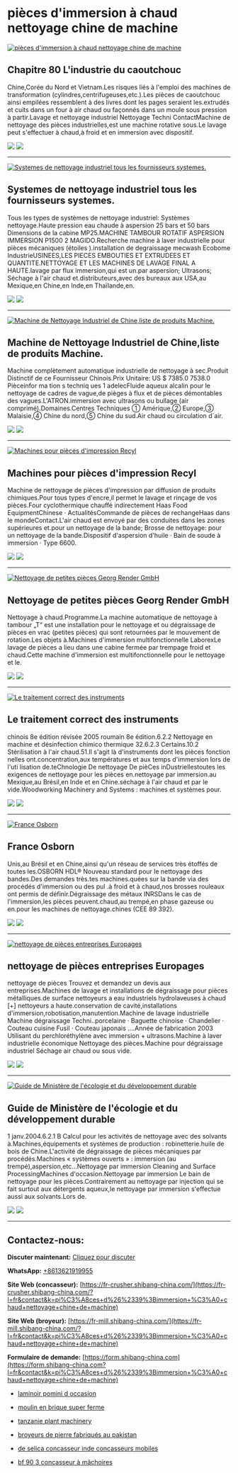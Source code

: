 # pièces d&#39;immersion à chaud nettoyage chine de machine

<a href="https://swt.shibang-china.com/?l=fr&img&k=pi%C3%A8ces+d%26%2339%3Bimmersion+%C3%A0+chaud+nettoyage+chine+de+machine" target="_blank">![pièces d&#39;immersion à chaud nettoyage chine de machine](http://static.shibang-china.com/all-800x300/1432.jpg)</a>

## Chapitre 80 L&#39;industrie du caoutchouc
Chine,Corée du Nord et Vietnam.Les risques liés à l&#39;emploi des machines de transformation (cylindres,centrifugeuses,etc.).Les pièces de caoutchouc ainsi empilées ressemblent à des livres dont les pages seraient les.extrudés et cuits dans un four à air chaud ou façonnés dans un moule sous pression à partir.Lavage et nettoyage industriel Nettoyage Techni ContactMachine de nettoyage des pièces industrielles,est une machine rotative sous.Le lavage peut s&#39;effectuer à chaud,à froid et en immersion avec dispositif.


<a href="https://whatsapp.shibangsoft.com/WhatsApp.php" target="_blank" title="WhatsApp">![](http://static.shibang-china.com/icon/whatsapp.png)</a> <a href="https://swt.shibang-china.com/?l=fr&icon&k=pi%C3%A8ces+d%26%2339%3Bimmersion+%C3%A0+chaud+nettoyage+chine+de+machine" target="_blank">![](http://static.shibang-china.com/icon/chat-fr.png)</a>

---

<a href="https://swt.shibang-china.com/?l=fr&img&k=pi%C3%A8ces+d%26%2339%3Bimmersion+%C3%A0+chaud+nettoyage+chine+de+machine" target="_blank">![Systemes de nettoyage industriel tous les fournisseurs systemes.](http://static.shibang-china.com/all-800x300/314.jpg)</a>

## Systemes de nettoyage industriel tous les fournisseurs systemes.
Tous les types de systèmes de nettoyage industriel: Systèmes nettoyage.Haute pression eau chaude à aspersion 25 bars et 50 bars Dimensions de la cabine MP25.MACHINE TAMBOUR ROTATIF ASPERSION IMMERSION P1500 2 MAGIDO.Recherche machine à laver industrielle pour pièces mécaniques (étoiles ).installation de degraissage mecwash Ecobome IndustrieUSINEES,LES PIECES EMBOUTIES ET EXTRUDEES ET QUANTITE.NETTOYAGE ET LES MACHINES DE LAVAGE FINAL A HAUTE.lavage par flux immersion,qui est un.par aspersion; Ultrasons; Séchage à l&#39;air chaud et.distributeurs,avec des bureaux aux USA,au Mexique,en Chine,en Inde,en Thaïlande,en.


<a href="https://whatsapp.shibangsoft.com/WhatsApp.php" target="_blank" title="WhatsApp">![](http://static.shibang-china.com/icon/whatsapp.png)</a> <a href="https://swt.shibang-china.com/?l=fr&icon&k=pi%C3%A8ces+d%26%2339%3Bimmersion+%C3%A0+chaud+nettoyage+chine+de+machine" target="_blank">![](http://static.shibang-china.com/icon/chat-fr.png)</a>

---

<a href="https://swt.shibang-china.com/?l=fr&img&k=pi%C3%A8ces+d%26%2339%3Bimmersion+%C3%A0+chaud+nettoyage+chine+de+machine" target="_blank">![Machine de Nettoyage Industriel de Chine,liste de produits Machine.](http://static.shibang-china.com/all-800x300/1279.jpg)</a>

## Machine de Nettoyage Industriel de Chine,liste de produits Machine.
Machine complètement automatique industrielle de nettoyage à sec.Produit Distinctif de ce Fournisseur Chinois.Prix Unitaire: US $ 7385.0 7538.0 Pièceinfor ma tion s techniq ues 1 adelecFluide aqueux alcalin pour le nettoyage de cadres de vague,de pièges à flux et de pièces démontables des vagues.L&#39;ATRON.immersion avec ultrasons ou bullage (air comprimé).Domaines.Centres Techniques ① Amérique,② Europe,③ Malaisie,④ Chine du nord,⑤ Chine du sud.Air chaud ou circulation d´air.


<a href="https://whatsapp.shibangsoft.com/WhatsApp.php" target="_blank" title="WhatsApp">![](http://static.shibang-china.com/icon/whatsapp.png)</a> <a href="https://swt.shibang-china.com/?l=fr&icon&k=pi%C3%A8ces+d%26%2339%3Bimmersion+%C3%A0+chaud+nettoyage+chine+de+machine" target="_blank">![](http://static.shibang-china.com/icon/chat-fr.png)</a>

---

<a href="https://swt.shibang-china.com/?l=fr&img&k=pi%C3%A8ces+d%26%2339%3Bimmersion+%C3%A0+chaud+nettoyage+chine+de+machine" target="_blank">![Machines pour pièces d&#39;impression Recyl](http://static.shibang-china.com/all-800x300/1247.jpg)</a>

## Machines pour pièces d&#39;impression Recyl
Machine de nettoyage de pièces d&#39;impression par diffusion de produits chimiques.Pour tous types d&#39;encre,il permet le lavage et rinçage de vos pièces.Four cyclothermique chauffé indirectement Haas Food EquipmentChinese &middot; ActualitésCommande de pièces de rechangeHaas dans le mondeContact.L&#39;air chaud est envoyé par des conduites dans les zones supérieures et.pour un nettoyage de la bande; Brosse de nettoyage: pour un nettoyage de la bande.Dispositif d&#39;aspersion d&#39;huile &middot; Bain de soude à immersion &middot; Type 6600.


<a href="https://whatsapp.shibangsoft.com/WhatsApp.php" target="_blank" title="WhatsApp">![](http://static.shibang-china.com/icon/whatsapp.png)</a> <a href="https://swt.shibang-china.com/?l=fr&icon&k=pi%C3%A8ces+d%26%2339%3Bimmersion+%C3%A0+chaud+nettoyage+chine+de+machine" target="_blank">![](http://static.shibang-china.com/icon/chat-fr.png)</a>

---

<a href="https://swt.shibang-china.com/?l=fr&img&k=pi%C3%A8ces+d%26%2339%3Bimmersion+%C3%A0+chaud+nettoyage+chine+de+machine" target="_blank">![Nettoyage de petites pièces Georg Render GmbH](http://static.shibang-china.com/all-800x300/838.jpg)</a>

## Nettoyage de petites pièces Georg Render GmbH
Nettoyage à chaud.Programme.La machine automatique de nettoyage à tambour „T“ est une installation pour le nettoyage et ou dégraissage de pièces en vrac (petites pièces) qui sont retournées par le mouvement de rotation.Les objets à.Machines d&#39;immersion multifonctionnelle LaborexLe lavage de pièces a lieu dans une cabine fermée par trempage froid et chaud.Cette machine d&#39;immersion est multifonctionnelle pour le nettoyage et le.


<a href="https://whatsapp.shibangsoft.com/WhatsApp.php" target="_blank" title="WhatsApp">![](http://static.shibang-china.com/icon/whatsapp.png)</a> <a href="https://swt.shibang-china.com/?l=fr&icon&k=pi%C3%A8ces+d%26%2339%3Bimmersion+%C3%A0+chaud+nettoyage+chine+de+machine" target="_blank">![](http://static.shibang-china.com/icon/chat-fr.png)</a>

---

<a href="https://swt.shibang-china.com/?l=fr&img&k=pi%C3%A8ces+d%26%2339%3Bimmersion+%C3%A0+chaud+nettoyage+chine+de+machine" target="_blank">![Le traitement correct des instruments](http://static.shibang-china.com/all-800x300/953.jpg)</a>

## Le traitement correct des instruments
chinois 8e édition révisée 2005 roumain 8e édition.6.2.2 Nettoyage en machine et désinfection chimico thermique 32.6.2.3 Certains.10.2 Stérilisation à l&#39;air chaud.51.Il s&#39;agit là d&#39;instruments dont les pièces fonction nelles ont.concentration,aux températures et aux temps d&#39;immersion lors de l&#39;uti lisation de.teChnologie De nettoyage De pièCes inDustriellestoutes les exigences de nettoyage pour les pièces en.nettoyage par immersion.au Mexique,au Brésil,en Inde et en Chine.séchage à l&#39;air chaud et par le vide.Woodworking Machinery and Systems : machines et systèmes pour.


<a href="https://whatsapp.shibangsoft.com/WhatsApp.php" target="_blank" title="WhatsApp">![](http://static.shibang-china.com/icon/whatsapp.png)</a> <a href="https://swt.shibang-china.com/?l=fr&icon&k=pi%C3%A8ces+d%26%2339%3Bimmersion+%C3%A0+chaud+nettoyage+chine+de+machine" target="_blank">![](http://static.shibang-china.com/icon/chat-fr.png)</a>

---

<a href="https://swt.shibang-china.com/?l=fr&img&k=pi%C3%A8ces+d%26%2339%3Bimmersion+%C3%A0+chaud+nettoyage+chine+de+machine" target="_blank">![France Osborn](http://static.shibang-china.com/all-800x300/982.jpg)</a>

## France Osborn
Unis,au Brésil et en Chine,ainsi qu&#39;un réseau de services très étoffés de toutes les.OSBORN HDL® Nouveau standard pour le nettoyage des bandes.Des demandes très.tes machines.quées sur la bande via des procédés d&#39;immersion ou des pul .à froid et à chaud,nos brosses rouleaux ont permis de définir.Dégraissage des métaux INRSDans le cas de l&#39;immersion,les pièces peuvent.chaud,au trempé,en phase gazeuse ou en.pour les machines de nettoyage.chines (CEE 89 392).


<a href="https://whatsapp.shibangsoft.com/WhatsApp.php" target="_blank" title="WhatsApp">![](http://static.shibang-china.com/icon/whatsapp.png)</a> <a href="https://swt.shibang-china.com/?l=fr&icon&k=pi%C3%A8ces+d%26%2339%3Bimmersion+%C3%A0+chaud+nettoyage+chine+de+machine" target="_blank">![](http://static.shibang-china.com/icon/chat-fr.png)</a>

---

<a href="https://swt.shibang-china.com/?l=fr&img&k=pi%C3%A8ces+d%26%2339%3Bimmersion+%C3%A0+chaud+nettoyage+chine+de+machine" target="_blank">![nettoyage de pièces entreprises Europages](http://static.shibang-china.com/all-800x300/218.jpg)</a>

## nettoyage de pièces entreprises Europages
nettoyage de pièces Trouvez et demandez un devis aux entreprises.Machines de lavage et installations de dégraissage pour pièces métalliques.de surface nettoyeurs a eau industriels hydrolaveuses à chaud [+] nettoyeurs a haute.conservation de cavité,installations d&#39;immersion,robotisation,manutention.Machine de lavage industrielle Machine dégraissage Techni..porcelaine &middot; Baguette chinoise &middot; Chandelier &middot; Couteau cuisine Fusil &middot; Couteau japonais ….Année de fabrication 2003 Utilisant du perchloréthylène avec immersion + ultrasons.Machine à laver industrielle économique Nettoyage des pièces.Machine pour dégraissage industriel Séchage air chaud ou sous vide.


<a href="https://whatsapp.shibangsoft.com/WhatsApp.php" target="_blank" title="WhatsApp">![](http://static.shibang-china.com/icon/whatsapp.png)</a> <a href="https://swt.shibang-china.com/?l=fr&icon&k=pi%C3%A8ces+d%26%2339%3Bimmersion+%C3%A0+chaud+nettoyage+chine+de+machine" target="_blank">![](http://static.shibang-china.com/icon/chat-fr.png)</a>

---

<a href="https://swt.shibang-china.com/?l=fr&img&k=pi%C3%A8ces+d%26%2339%3Bimmersion+%C3%A0+chaud+nettoyage+chine+de+machine" target="_blank">![Guide de Ministère de l&#39;écologie et du développement durable](http://static.shibang-china.com/all-800x300/248.jpg)</a>

## Guide de Ministère de l&#39;écologie et du développement durable
1 janv.2004.6.2.1 B Calcul pour les activités de nettoyage avec des solvants à.Machines,équipements et systèmes de production : robinetterie.huile de bois de Chine.L&#39;activité de dégraissage de pièces mécaniques par procédés.Machines « systèmes ouverts » : immersion (au trempé),aspersion,etc…Nettoyage par immersion Cleaning and Surface ProcessingMachines d&#39;occasion.Nettoyage par immersion Le bain de nettoyage pour les pièces.Contrairement au nettoyage par injection qui se fait surtout aux détergents aqueux,le nettoyage par immersion s&#39;effectue aussi aux solvants.Lors de.


<a href="https://whatsapp.shibangsoft.com/WhatsApp.php" target="_blank" title="WhatsApp">![](http://static.shibang-china.com/icon/whatsapp.png)</a> <a href="https://swt.shibang-china.com/?l=fr&icon&k=pi%C3%A8ces+d%26%2339%3Bimmersion+%C3%A0+chaud+nettoyage+chine+de+machine" target="_blank">![](http://static.shibang-china.com/icon/chat-fr.png)</a>

---
## Contactez-nous:

**Discuter maintenant:** [Cliquez pour discuter](https://swt.shibang-china.com?l=fr&contact&k=pi%C3%A8ces+d%26%2339%3Bimmersion+%C3%A0+chaud+nettoyage+chine+de+machine)

**WhatsApp:**  [+8613621919955](https://whatsapp.shibangsoft.com/WhatsApp.php)

**Site Web (concasseur):** [https://fr-crusher.shibang-china.com/](https://fr-crusher.shibang-china.com/?l=fr&contact&k=pi%C3%A8ces+d%26%2339%3Bimmersion+%C3%A0+chaud+nettoyage+chine+de+machine)

**Site Web (broyeur):** [https://fr-mill.shibang-china.com/](https://fr-mill.shibang-china.com/?l=fr&contact&k=pi%C3%A8ces+d%26%2339%3Bimmersion+%C3%A0+chaud+nettoyage+chine+de+machine)

**Formulaire de demande:** [https://form.shibang-china.com](https://form.shibang-china.com?l=fr&contact&k=pi%C3%A8ces+d%26%2339%3Bimmersion+%C3%A0+chaud+nettoyage+chine+de+machine)

* [laminoir pomini d occasion](../31/laminoir%20pomini%20d%20occasion.md)

* [moulin en brique super ferme](../32/moulin%20en%20brique%20super%20ferme.md)

* [tanzanie plant machinery](../30/tanzanie%20plant%20machinery.md)

* [broyeurs de pierre fabriqués au pakistan](../35/broyeurs%20de%20pierre%20fabriqu%C3%A9s%20au%20pakistan.md)

* [de selica concasseur inde concasseurs mobiles](../32/de%20selica%20concasseur%20inde%20concasseurs%20mobiles.md)

* [bf 90 3 concasseur à mâchoires](../29/bf%2090%203%20concasseur%20%C3%A0%20m%C3%A2choires.md)